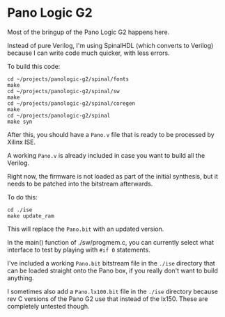 
# Pano Logic G2

Most of the bringup of the Pano Logic G2 happens here.

Instead of pure Verilog, I'm using SpinalHDL (which converts to Verilog) because
I can write code much quicker, with less errors.

To build this code:

```
cd ~/projects/panologic-g2/spinal/fonts
make
cd ~/projects/panologic-g2/spinal/sw
make
cd ~/projects/panologic-g2/spinal/coregen
make
cd ~/projects/panologic-g2/spinal
make syn
```

After this, you should have a `Pano.v` file that is ready to be processed by Xilinx ISE.

A working `Pano.v` is already included in case you want to build all the Verilog.

Right now, the firmware is not loaded as part of the initial synthesis, but it needs to be
patched into the bitstream afterwards.

To do this:

```
cd ./ise
make update_ram
```

This will replace the `Pano.bit` with an updated version.

In the main() function of ./sw/progmem.c, you can currently select what interface to test by playing with
`#if 0` statements.

I've included a working `Pano.bit` bitstream file in the `./ise` directory that can be loaded
straight onto the Pano box, if you really don't want to build anything.

I sometimes also add a `Pano.lx100.bit` file in the `./ise` directory because rev C
versions of the Pano G2 use that instead of the lx150. These are completely untested though.
